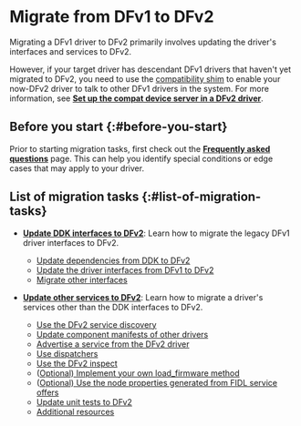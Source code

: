 # Migrate from DFv1 to DFv2

Migrating a DFv1 driver to DFv2 primarily involves updating the
driver's interfaces and services to DFv2.

However, if your target driver has descendant DFv1 drivers that haven't
yet migrated to DFv2, you need to use the [compatibility shim][compat-shim]
to enable your now-DFv2 driver to talk to other DFv1 drivers in the system.
For more information, see
[**Set up the compat device server in a DFv2 driver**][set-up-compat-device-server].

## Before you start {:#before-you-start}

Prior to starting migration tasks, first check out the
[**Frequently asked questions**][faq] page. This can help you identify
special conditions or edge cases that may apply to your driver.

## List of migration tasks {:#list-of-migration-tasks}

- [**Update DDK interfaces to DFv2**][update-ddk-interfaces-to-dfv2]:
  Learn how to migrate the legacy DFv1 driver interfaces to DFv2.

  - [Update dependencies from DDK to DFv2][update-dependencies]
  - [Update the driver interfaces from DFv1 to DFv2][update-driver-interfaces]
  - [Migrate other interfaces][migrate-other-interfaces]

- [**Update other services to DFv2**][update-other-services-to-dfv2]:
  Learn how to migrate a driver's services other than the DDK interfaces
  to DFv2.

  - [Use the DFv2 service discovery][use-service-discovery]
  - [Update component manifests of other drivers][update-component-manifests]
  - [Advertise a service from the DFv2 driver][driver-communication]
  - [Use dispatchers][use-dispatchers]
  - [Use the DFv2 inspect][use-dfv2-inspect]
  - ([Optional) Implement your own load_firmware method][implement-firmware]
  - ([Optional) Use the node properties generated from FIDL service offers][use-node-properties]
  - [Update unit tests to DFv2][update-unit-tests]
  - [Additional resources][additional-resources]

<!-- Reference links -->

[faq]: faq.md
[driver-interfaces]: update-ddk-interfaces-to-dfv2.md
[update-ddk-interfaces-to-dfv2]: /docs/development/drivers/migration/migrate-from-dfv1-to-dfv2/update-ddk-interfaces-to-dfv2.md
[update-dependencies]: update-ddk-interfaces-to-dfv2.md#update-dependencies-from-ddk-to-dfv2
[update-driver-interfaces]: update-ddk-interfaces-to-dfv2.md#update-interfaces-from-ddk-to-dfv2
[migrate-other-interfaces]: update-ddk-interfaces-to-dfv2.md#migrating-other-interfaces
[update-other-services-to-dfv2]: /docs/development/drivers/migration/migrate-from-dfv1-to-dfv2/update-other-services-to-dfv2.md
[use-service-discovery]: update-other-services-to-dfv2.md#use-the-dfv2-service-discovery
[update-component-manifests]: update-other-services-to-dfv2.md#update-component-manifests-of-other-drivers
[driver-communication]: /docs/concepts/drivers/driver_communication.md
[use-dispatchers]: update-other-services-to-dfv2.md#use-dispatchers
[use-dfv2-inspect]: update-other-services-to-dfv2.md#use-the-dfv2-inspect
[implement-firmware]: update-other-services-to-dfv2.md#implement-your-own-load-firmware-method
[use-node-properties]: update-other-services-to-dfv2.md#use-the-node-properties-generated-from-fidl-service-offers
[update-unit-tests]: update-other-services-to-dfv2.md#update-unit-tests-to-dfv2
[additional-resources]: update-other-services-to-dfv2.md#additional-resources
[set-up-compat-device-server]: /docs/development/drivers/migration/set-up-compat-device-server.md
[compat-shim]: faq.md#what_is_the_compatibility_shim_and_when_is_it_necessary
